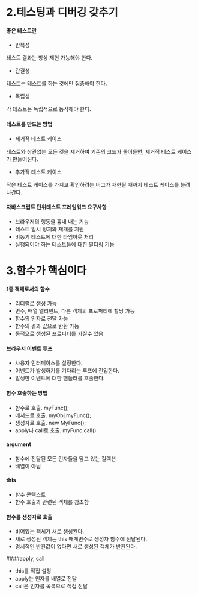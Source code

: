 2.테스팅과 디버깅 갖추기
===

#### 좋은 테스트란
- 반복성

테스트 결과는 항상 재현 가능해야 한다.


- 간결성

테스트는 테스트를 하는 것에만 집중해야 한다.

- 독립성

각 테스트는 독립적으로 동작해야 한다.


#### 테스트를 만드는 방법
- 제거적 테스트 케이스

테스트와 상관없는 모든 것을 제거하여 기존의 코드가 줄어들면, 제거적 테스트 케이스가 만들어진다.

- 추가적 테스트 케이스

작은 테스트 케이스를 가지고 확인하려는 버그가 재현될 때까지 테스트 케이스를 늘려 나간다.


#### 자바스크립트 단위테스트 프레임워크 요구사항
- 브라우저의 행동을 흉내 내는 기능
- 테스트 일시 정지와 재개를 지원
- 비동기 테스트에 대한 타임아웃 처리
- 실행되어야 하는 테스트들에 대한 필터링 기능

 
3.함수가 핵심이다
===

#### 1종 객체로서의 함수
- 리터럴로 생성 가능
- 변수, 배열 엘리먼트, 다른 객체의 프로퍼티에 할당 가능
- 함수의 인자로 전달 가능
- 함수의 결과 값으로 반환 가능
- 동적으로 생성된 프로퍼티를 가질수 있음

#### 브라우저 이벤트 루프
- 사용자 인터페이스를 설정한다.
- 이벤트가 발생하기를 기다리는 루프에 진입한다.
- 발생한 이벤트에 대한 핸들러를 호출한다.


#### 함수 호출하는 방법
- 함수로 호출. myFunc();
- 메서드로 호출. myObj.myFunc();
- 생성자로 호출. new MyFunc();
- apply나 call로 호출. myFunc.call()


#### argument
- 함수에 전달된 모든 인자들을 담고 있는 컬렉션
- 배열이 아님

#### this
- 함수 콘텍스트
- 함수 호출과 관련된 객체를 참조함

#### 함수를 생성자로 호출
- 비어있는 객체가 새로 생성된다.
- 새로 생성된 객체는 this 매개변수로 생성자 함수에 전달된다.
- 명시적인 반환값이 없다면 새로 생성된 객체가 반환된다.


####apply, call
- this를 직접 설정
- apply는 인자를 배열로 전달
- call은 인자를 목록으로 직접 전달

